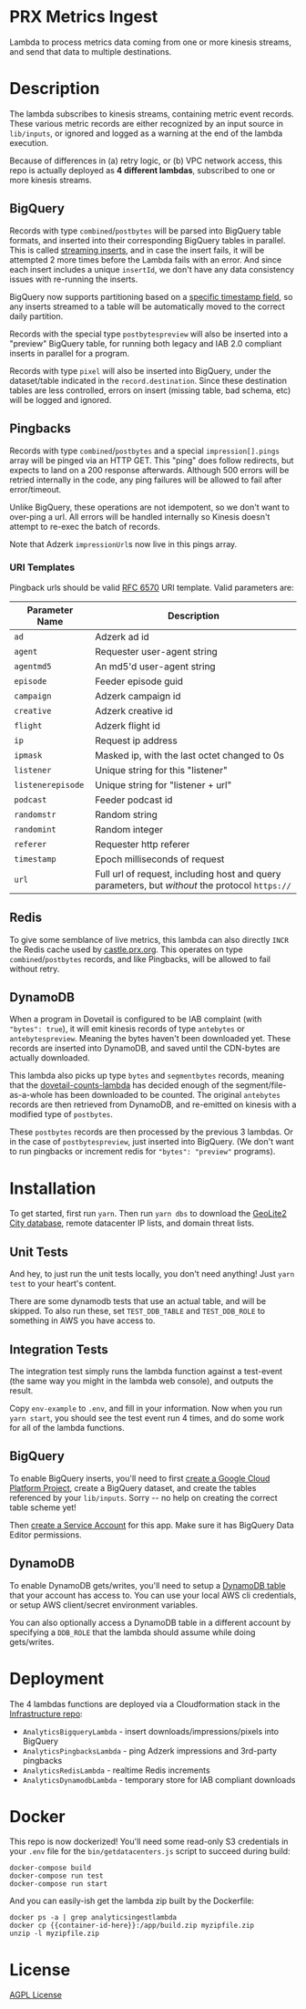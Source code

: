 # PRX Metrics Ingest

Lambda to process metrics data coming from one or more kinesis streams, and
send that data to multiple destinations.

# Description

The lambda subscribes to kinesis streams, containing metric event records. These
various metric records are either recognized by an input source in `lib/inputs`,
or ignored and logged as a warning at the end of the lambda execution.

Because of differences in (a) retry logic, or (b) VPC network access, this repo
is actually deployed as **4 different lambdas**, subscribed to one or more kinesis streams.

## BigQuery

Records with type `combined`/`postbytes` will be parsed
into BigQuery table formats, and inserted into their corresponding BigQuery
tables in parallel.  This is called [streaming inserts](https://cloud.google.com/bigquery/streaming-data-into-bigquery),
and in case the insert fails, it will be attempted 2 more times before the Lambda
fails with an error.  And since each insert includes a unique `insertId`, we
don't have any data consistency issues with re-running the inserts.

BigQuery now supports partitioning based on a [specific timestamp field](https://cloud.google.com/bigquery/docs/partitioned-tables#partitioned_tables),
so any inserts streamed to a table will be automatically moved to the correct
daily partition.

Records with the special type `postbytespreview`  will also be inserted into a
"preview" BigQuery table, for running both legacy and IAB 2.0 compliant inserts
in parallel for a program.

Records with type `pixel` will also be inserted into BigQuery, under the dataset/table
indicated in the `record.destination`. Since these destination tables are less
controlled, errors on insert (missing table, bad schema, etc) will be logged and
ignored.

## Pingbacks

Records with type `combined`/`postbytes` and a special `impression[].pings` array will be pinged via
an HTTP GET.  This "ping" does follow redirects, but expects to land on a 200
response afterwards.  Although 500 errors will be retried internally in the
code, any ping failures will be allowed to fail after error/timeout.

Unlike BigQuery, these operations are not idempotent, so we don't want to
over-ping a url.  All errors will be handled internally so Kinesis doesn't
attempt to re-exec the batch of records.

Note that Adzerk `impressionUrl`s now live in this pings array.

### URI Templates

Pingback urls should be valid [RFC 6570](https://tools.ietf.org/html/rfc6570) URI
template.  Valid parameters are:

| Parameter Name    | Description |
| ----------------- | ----------- |
| `ad`              | Adzerk ad id |
| `agent`           | Requester user-agent string |
| `agentmd5`        | An md5'd user-agent string |
| `episode`         | Feeder episode guid |
| `campaign`        | Adzerk campaign id |
| `creative`        | Adzerk creative id |
| `flight`          | Adzerk flight id |
| `ip`              | Request ip address |
| `ipmask`          | Masked ip, with the last octet changed to 0s |
| `listener`        | Unique string for this "listener" |
| `listenerepisode` | Unique string for "listener + url" |
| `podcast`         | Feeder podcast id |
| `randomstr`       | Random string |
| `randomint`       | Random integer |
| `referer`         | Requester http referer |
| `timestamp`       | Epoch milliseconds of request |
| `url`             | Full url of request, including host and query parameters, but _without_ the protocol `https://` |

## Redis

To give some semblance of live metrics, this lambda can also directly `INCR`
the Redis cache used by [castle.prx.org](https://github.com/PRX/castle.prx.org).
This operates on type `combined`/`postbytes` records, and like Pingbacks, will
be allowed to fail without retry.

## DynamoDB

When a program in Dovetail is configured to be IAB complaint (with `"bytes": true`),
it will emit kinesis records of type `antebytes` or `antebytespreview`.  Meaning
the bytes haven't been downloaded yet.  These records are inserted into DynamoDB,
and saved until the CDN-bytes are actually downloaded.

This lambda also picks up type `bytes` and `segmentbytes` records, meaning that
the [dovetail-counts-lambda](https://github.com/PRX/dovetail-counts-lambda) has
decided enough of the segment/file-as-a-whole has been downloaded to be counted.
The original `antebytes` records are then retrieved from DynamoDB, and re-emitted
on kinesis with a modified type of `postbytes`.

These `postbytes` records are then processed by the previous 3 lambdas.  Or in
the case of `postbytespreview`, just inserted into BigQuery.  (We don't want to
run pingbacks or increment redis for `"bytes": "preview"` programs).

# Installation

To get started, first run `yarn`.  Then run `yarn dbs` to download the
[GeoLite2 City database](http://dev.maxmind.com/geoip/geoip2/geolite2/), remote
datacenter IP lists, and domain threat lists.

## Unit Tests

And hey, to just run the unit tests locally, you don't need anything!  Just
`yarn test` to your heart's content.

There are some dynamodb tests that use an actual table, and will be skipped.  To
also run these, set `TEST_DDB_TABLE` and `TEST_DDB_ROLE` to something in AWS you
have access to.

## Integration Tests

The integration test simply runs the lambda function against a test-event (the
same way you might in the lambda web console), and outputs the result.

Copy `env-example` to `.env`, and fill in your information. Now when you run
`yarn start`, you should see the test event run 4 times, and do some work for
all of the lambda functions.

## BigQuery

To enable BigQuery inserts, you'll need to first [create a Google Cloud Platform Project](https://cloud.google.com/resource-manager/docs/creating-managing-projects),
create a BigQuery dataset, and create the tables referenced by your `lib/inputs`.
Sorry -- no help on creating the correct table scheme yet!

Then [create a Service Account](https://developers.google.com/identity/protocols/OAuth2ServiceAccount#creatinganaccount) for this app.  Make sure it has BigQuery Data Editor permissions.

## DynamoDB

To enable DynamoDB gets/writes, you'll need to setup a [DynamoDB table](https://docs.aws.amazon.com/dynamodb/index.html#lang/en_us)
that your account has access to.  You can use your local AWS cli credentials, or
setup AWS client/secret environment variables.

You can also optionally access a DynamoDB table in a different account by specifying
a `DDB_ROLE` that the lambda should assume while doing gets/writes.

# Deployment

The 4 lambdas functions are deployed via a Cloudformation stack in the [Infrastructure repo](https://github.com/PRX/Infrastructure/blob/master/stacks/analytics-ingest-lambda.yml):

 - `AnalyticsBigqueryLambda` - insert downloads/impressions/pixels into BigQuery
 - `AnalyticsPingbacksLambda` - ping Adzerk impressions and 3rd-party pingbacks
 - `AnalyticsRedisLambda` - realtime Redis increments
 - `AnalyticsDynamodbLambda` - temporary store for IAB compliant downloads

# Docker

This repo is now dockerized! You'll need some read-only S3 credentials in your
`.env` file for the `bin/getdatacenters.js` script to succeed during build:

```
docker-compose build
docker-compose run test
docker-compose run start
```

And you can easily-ish get the lambda zip built by the Dockerfile:

```
docker ps -a | grep analyticsingestlambda
docker cp {{container-id-here}}:/app/build.zip myzipfile.zip
unzip -l myzipfile.zip
```

# License

[AGPL License](https://www.gnu.org/licenses/agpl-3.0.html)
